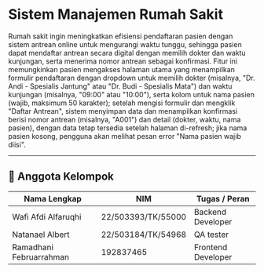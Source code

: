 # Sistem Manajemen Rumah Sakit

Rumah sakit ingin meningkatkan efisiensi pendaftaran pasien dengan sistem antrean online untuk mengurangi waktu tunggu, sehingga pasien dapat mendaftar antrean secara digital dengan memilih dokter dan waktu kunjungan, serta menerima nomor antrean sebagai konfirmasi. Fitur ini memungkinkan pasien mengakses halaman utama yang menampilkan formulir pendaftaran dengan dropdown untuk memilih dokter (misalnya, "Dr. Andi - Spesialis Jantung" atau "Dr. Budi - Spesialis Mata") dan waktu kunjungan (misalnya, "09:00" atau "10:00"), serta kolom untuk nama pasien (wajib, maksimum 50 karakter); setelah mengisi formulir dan mengklik "Daftar Antrean", sistem menyimpan data dan menampilkan konfirmasi berisi nomor antrean (misalnya, "A001") dan detail (dokter, waktu, nama pasien), dengan data tetap tersedia setelah halaman di-refresh; jika nama pasien kosong, pengguna akan melihat pesan error "Nama pasien wajib diisi".

---

## 👥 Anggota Kelompok

| Nama Lengkap         | NIM             | Tugas / Peran              |
|----------------------|------------------|----------------------------|
| Wafi Afdi Alfaruqhi       | 22/503393/TK/55000        | Backend Developer         |
| Natanael Albert       | 22/503184/TK/54968        | QA tester          |
| Ramadhani Februarrahman       | 192837465        | Frontend Developer  |
